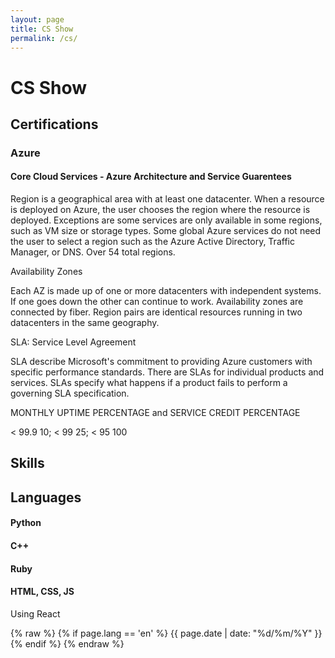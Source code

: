 ```yaml
---
layout: page
title: CS Show
permalink: /cs/
---
```


# CS Show

## Certifications

### Azure

#### Core Cloud Services - Azure Architecture and Service Guarentees
Region is a geographical area with at least one datacenter. When a resource is deployed on Azure, the user 
chooses the region where the resource is deployed. Exceptions are some services are only available in some 
regions, such as VM size or storage types. Some global Azure services do not need the user to select a region 
such as the Azure Active Directory, Traffic Manager, or DNS. Over 54 total regions.

Availability Zones

Each AZ is made up of one or more datacenters with independent systems. If one goes down the other can continue to work.
Availability zones are connected by fiber. Region pairs are identical resources running in two datacenters in the same
geography.

SLA: Service Level Agreement

SLA describe Microsoft's commitment to providing Azure customers with specific performance standards. There are SLAs for
individual products and services. SLAs specify what happens if a product fails to perform a governing SLA specification.

MONTHLY UPTIME PERCENTAGE and SERVICE CREDIT PERCENTAGE

< 99.9 10; < 99 25; < 95 100



## Skills 

## Languages

#### Python


#### C++


#### Ruby


#### HTML, CSS, JS
Using React

{% raw %}
{% if page.lang == 'en' %}
    {{ page.date | date: "%d/%m/%Y" }}
{% endif %}
{% endraw %}

